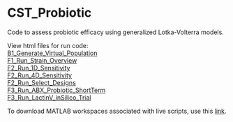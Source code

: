 # CST_Probiotic
Code to assess probiotic efficacy using generalized Lotka-Volterra models.

View html files for run code: <br />
[B1_Generate_Virtual_Population](http://htmlpreview.github.io/?https://github.com/chyylee/CST_Probiotic/blob/main/Run_Files/html_markdown_of_code/B1_Generate_Virtual_Population.html) <br />
[F1_Run_Strain_Overview](http://htmlpreview.github.io/?https://github.com/chyylee/CST_Probiotic/blob/main/Run_Files/html_markdown_of_code/F1_Run_Strain_Overview.html) <br />
[F2_Run_1D_Sensitivity](http://htmlpreview.github.io/?https://github.com/chyylee/CST_Probiotic/blob/main/Run_Files/html_markdown_of_code/F2_Run_1D_Sensitivity.html) <br />
[F2_Run_4D_Sensitivity](http://htmlpreview.github.io/?https://github.com/chyylee/CST_Probiotic/blob/main/Run_Files/html_markdown_of_code/F2_Run_4D_Sensitivity.html) <br />
[F2_Run_Select_Designs](http://htmlpreview.github.io/?https://github.com/chyylee/CST_Probiotic/blob/main/Run_Files/html_markdown_of_code/F2_Run_Select_Designs.html) <br />
[F3_Run_ABX_Probiotic_ShortTerm](http://htmlpreview.github.io/?https://github.com/chyylee/CST_Probiotic/blob/main/Run_Files/html_markdown_of_code/F3_Run_ABX_Probiotic_ShortTerm.html) <br />
[F3_Run_LactinV_inSilico_Trial](http://htmlpreview.github.io/?https://github.com/chyylee/CST_Probiotic/blob/main/Run_Files/html_markdown_of_code/F3_Run_LactinV_inSilico_Trial.html) <br />

To download MATLAB workspaces associated with live scripts, use this [link](https://www.dropbox.com/sh/cjhgd95cuz0va6z/AACOqJaMO9ir9Ie3czOiKP3ma?dl=0).
